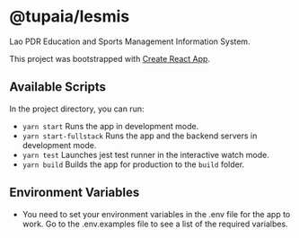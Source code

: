 # @tupaia/lesmis

Lao PDR Education and Sports Management Information System.

This project was bootstrapped with [Create React App](https://github.com/facebook/create-react-app).

## Available Scripts

In the project directory, you can run:

- `yarn start` Runs the app in development mode.
- `yarn start-fullstack` Runs the app and the backend servers in development mode.
- `yarn test` Launches jest test runner in the interactive watch mode.
- `yarn build` Builds the app for production to the `build` folder.

## Environment Variables
- You need to set your environment variables in the .env file for the app to work. Go to the .env.examples file to see a list of the required varialbes.